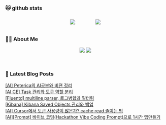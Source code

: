 
###  🐱 github stats  

<div id="main" align="center">
    <img src="https://github-readme-stats.vercel.app/api?username=peterica&count_private=true&show_icons=true&theme=radical"
        style="height: auto; margin-left: 20px; margin-right: 20px; padding: 10px;"/>
    <img src="https://github-readme-stats.vercel.app/api/top-langs/?username=peterica&layout=compact"   
        style="height: auto; margin-left: 20px; margin-right: 20px; padding: 10px;"/>
</div>

###  💁‍♀️ About Me  
<p align="center">
    <a href="https://peterica.tistory.com/"><img src="https://img.shields.io/badge/Blog-FF5722?style=flat-square&logo=Blogger&logoColor=white"/></a>
    <a href="mailto:ilovefran.ofm@gmail.com"><img src="https://img.shields.io/badge/Gmail-d14836?style=flat-square&logo=Gmail&logoColor=white&link=ilovefran.ofm@gmail.com"/></a>
</p>

<br>

### 📕 Latest Blog Posts   

<a href ="https://peterica.tistory.com/761"> [AI] Peterica의 AI공부와 비젼 정리 </a> <br>
<a href ="https://peterica.tistory.com/607"> [AI CE] Task 관리와 도구 역할 분리 </a> <br>
<a href ="https://peterica.tistory.com/981"> [Fluentd] multiline parser, 로그병합과 필터링 </a> <br>
<a href ="https://peterica.tistory.com/608"> [Kibana] Kibana Saved Objects 관리와 백업 </a> <br>
<a href ="https://peterica.tistory.com/782"> [AI] Cursor에서 토큰 사용량이 많은가? cache read  줄이는 법 </a> <br>
<a href ="https://peterica.tistory.com/927"> [AI][Prompt] 바이브 코딩(Hackathon Vibe Coding Prompt)으로 1시간 앱만들기 </a> <br>
